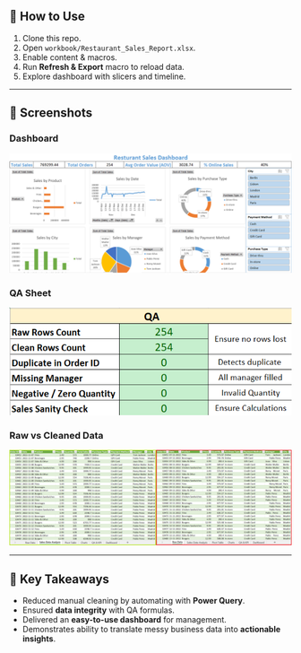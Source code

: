 ## 🚀 How to Use
1. Clone this repo.
2. Open `workbook/Restaurant_Sales_Report.xlsx`.
3. Enable content & macros.
4. Run **Refresh & Export** macro to reload data.
5. Explore dashboard with slicers and timeline.

---

## 📸 Screenshots
### Dashboard
![Dashboard](screenshots/dashboard.png)

### QA Sheet
![QA Checks](screenshots/qa_checks.png)

### Raw vs Cleaned Data
![Raw vs Cleaned](screenshots/raw_vs_cleaned.png)

---

## 🎯 Key Takeaways
- Reduced manual cleaning by automating with **Power Query**.
- Ensured **data integrity** with QA formulas.
- Delivered an **easy-to-use dashboard** for management.
- Demonstrates ability to translate messy business data into **actionable insights**.
